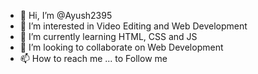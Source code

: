 - 👋 Hi, I’m @Ayush2395
- 👀 I’m interested in Video Editing and Web Development
- 🌱 I’m currently learning HTML, CSS and JS
- 💞️ I’m looking to collaborate on Web Development
- 📫 How to reach me ... to Follow me

<!---
Ayush2395/Ayush2395 is a ✨ special ✨ repository because its `README.md` (this file) appears on your GitHub profile.
You can click the Preview link to take a look at your changes.
--->
